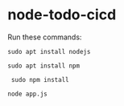 # node-todo-cicd

Run these commands:


`sudo apt install nodejs`


`sudo apt install npm`


` sudo npm install`

`node app.js`

